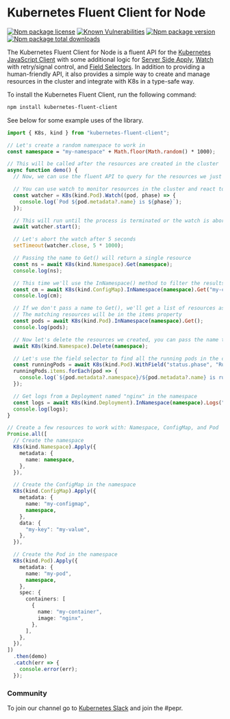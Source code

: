# Kubernetes Fluent Client for Node

[![Npm package license](https://badgen.net/npm/license/kubernetes-fluent-client)](https://npmjs.com/package/kubernetes-fluent-client)
[![Known Vulnerabilities](https://snyk.io/test/npm/kubernetes-fluent-client/badge.svg)](https://snyk.io/advisor/npm-package/kubernetes-fluent-client)
[![Npm package version](https://badgen.net/npm/v/kubernetes-fluent-client)](https://npmjs.com/package/kubernetes-fluent-client)
[![Npm package total downloads](https://badgen.net/npm/dt/kubernetes-fluent-client)](https://npmjs.com/package/kubernetes-fluent-client)

The Kubernetes Fluent Client for Node is a fluent API for the [Kubernetes JavaScript Client](https://github.com/kubernetes-client/javascript) with some additional logic for [Server Side Apply](https://kubernetes.io/docs/reference/using-api/server-side-apply/), [Watch](https://kubernetes.io/docs/reference/using-api/api-concepts/#efficient-detection-of-changes) with retry/signal control, and [Field Selectors](https://kubernetes.io/docs/concepts/overview/working-with-objects/field-selectors/). In addition to providing a human-friendly API, it also provides a simple way to create and manage resources in the cluster and integrate with K8s in a type-safe way.

To install the Kubernetes Fluent Client, run the following command:

```bash
npm install kubernetes-fluent-client
```

See below for some example uses of the library.

```typescript
import { K8s, kind } from "kubernetes-fluent-client";

// Let's create a random namespace to work in
const namespace = "my-namespace" + Math.floor(Math.random() * 1000);

// This will be called after the resources are created in the cluster
async function demo() {
  // Now, we can use the fluent API to query for the resources we just created

  // You can use watch to monitor resources in the cluster and react to changes
  const watcher = K8s(kind.Pod).Watch((pod, phase) => {
    console.log(`Pod ${pod.metadata?.name} is ${phase}`);
  });

  // This will run until the process is terminated or the watch is aborted
  await watcher.start();

  // Let's abort the watch after 5 seconds
  setTimeout(watcher.close, 5 * 1000);

  // Passing the name to Get() will return a single resource
  const ns = await K8s(kind.Namespace).Get(namespace);
  console.log(ns);

  // This time we'll use the InNamespace() method to filter the results by namespace and name
  const cm = await K8s(kind.ConfigMap).InNamespace(namespace).Get("my-configmap");
  console.log(cm);

  // If we don't pass a name to Get(), we'll get a list of resources as KubernetesListObject
  // The matching resources will be in the items property
  const pods = await K8s(kind.Pod).InNamespace(namespace).Get();
  console.log(pods);

  // Now let's delete the resources we created, you can pass the name to Delete() or the resource itself
  await K8s(kind.Namespace).Delete(namespace);

  // Let's use the field selector to find all the running pods in the cluster
  const runningPods = await K8s(kind.Pod).WithField("status.phase", "Running").Get();
  runningPods.items.forEach(pod => {
    console.log(`${pod.metadata?.namespace}/${pod.metadata?.name} is running`);
  });

  // Get logs from a Deployment named "nginx" in the namespace
  const logs = await K8s(kind.Deployment).InNamespace(namespace).Logs("nginx");
  console.log(logs);
}

// Create a few resources to work with: Namespace, ConfigMap, and Pod
Promise.all([
  // Create the namespace
  K8s(kind.Namespace).Apply({
    metadata: {
      name: namespace,
    },
  }),

  // Create the ConfigMap in the namespace
  K8s(kind.ConfigMap).Apply({
    metadata: {
      name: "my-configmap",
      namespace,
    },
    data: {
      "my-key": "my-value",
    },
  }),

  // Create the Pod in the namespace
  K8s(kind.Pod).Apply({
    metadata: {
      name: "my-pod",
      namespace,
    },
    spec: {
      containers: [
        {
          name: "my-container",
          image: "nginx",
        },
      ],
    },
  }),
])
  .then(demo)
  .catch(err => {
    console.error(err);
  });
```

### Community
To join our channel go to [Kubernetes Slack](https://communityinviter.com/apps/kubernetes/community) and join the #pepr.
